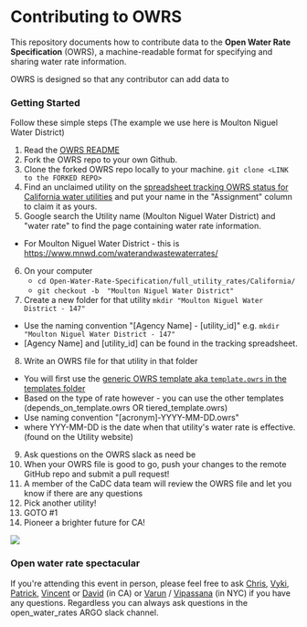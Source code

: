 
# Contributing to OWRS

This repository documents how to contribute data to the **Open Water Rate Specification** (OWRS), a machine-readable format for specifying and sharing water rate information.

OWRS is designed so that any contributor can add data to

### Getting Started

Follow these simple steps
(The example we use here is Moulton Niguel Water District)

1. Read the [OWRS README](https://github.com/California-Data-Collaborative/Open-Water-Rate-Specification/blob/master/README.md)
2. Fork the OWRS repo to your own Github.
3. Clone the forked OWRS repo locally to your machine. `git clone <LINK to the FORKED REPO>`
4. Find an unclaimed utility on the [spreadsheet tracking OWRS status for California water utilities](https://docs.google.com/spreadsheets/d/1THqfs-tCxQiov65hHD3pG-9wRULHMo1aANy3EOiEAQ4/edit#gid=1887640542) and put your name in the "Assignment" column to claim it as yours.
5. Google search the Utility name (Moulton Niguel Water District) and "water rate" to find the page containing water rate information.
  * For Moulton Niguel Water District - this is https://www.mnwd.com/waterandwastewaterrates/
6. On your computer 
   * `cd Open-Water-Rate-Specification/full_utility_rates/California/`
   * `git checkout -b  "Moulton Niguel Water District"`
7. Create a new folder for that utility `mkdir "Moulton Niguel Water District - 147"` 
  * Use the naming convention "[Agency Name] - [utility_id]" e.g. `mkdir "Moulton Niguel Water District - 147"`
  * [Agency Name] and [utility_id] can be found in the tracking spreadsheet.
8. Write an OWRS file for that utility in that folder
  * You will first use the [generic OWRS template aka `template.owrs` in the templates folder](https://github.com/California-Data-Collaborative/Open-Water-Rate-Specification/tree/master/templates)
  * Based on the type of rate however - you can use the other templates (depends_on_template.owrs OR tiered_template.owrs)
  * Use naming convention "[acronym]-YYYY-MM-DD.owrs"
  * where YYY-MM-DD is the date when that utility's water rate is effective. (found on the Utility website)
9. Ask questions on the OWRS slack as need be
10. When your OWRS file is good to go, push your changes to the remote GitHub repo and submit a pull request!  
11. A member of the CaDC data team will review the OWRS file and let you know if there are any questions
12. Pick another utility!
13. GOTO #1
14. Pioneer a brighter future for CA!

![](http://imgur.com/6oRoiHf.gif)

### Open water rate spectacular

If you're attending this event in person, please feel free to ask [Chris](https://github.com/christophertull), [Vyki](https://github.com/vykster), [Patrick](https://github.com/patwater), [Vincent](https://github.com/vincent-hebble) or [David](https://github.com/dmarulli) (in CA) or [Varun](https://github.com/vr00n) / [Vipassana](https://github.com/vipassana) (in NYC) if you have any questions.  Regardless you can always ask questions in the open_water_rates ARGO slack channel.  
